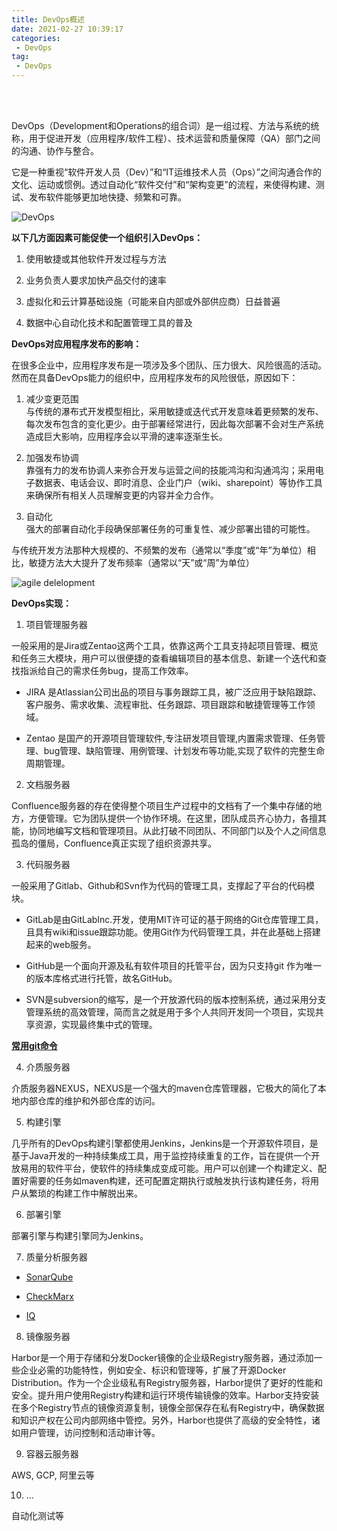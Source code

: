 ```yaml
---
title: DevOps概述
date: 2021-02-27 10:39:17
categories:
 - DevOps
tag:
 - DevOps 
---
```


<br>
<br>

DevOps（Development和Operations的组合词）是一组过程、方法与系统的统称，用于促进开发（应用程序/软件工程）、技术运营和质量保障（QA）部门之间的沟通、协作与整合。

它是一种重视“软件开发人员（Dev）”和“IT运维技术人员（Ops）”之间沟通合作的文化、运动或惯例。透过自动化“软件交付”和“架构变更”的流程，来使得构建、测试、发布软件能够更加地快捷、频繁和可靠。

![DevOps]({{site.baseurl}}/assets/images/2021-02-27-DevOps概述/0b55b319ebc4b745dfdcdd5acdfc1e178a821535.webp)

**以下几方面因素可能促使一个组织引入DevOps：**

1. 使用敏捷或其他软件开发过程与方法  

2. 业务负责人要求加快产品交付的速率  

3. 虚拟化和云计算基础设施（可能来自内部或外部供应商）日益普遍

4. 数据中心自动化技术和配置管理工具的普及

**DevOps对应用程序发布的影响：**

在很多企业中，应用程序发布是一项涉及多个团队、压力很大、风险很高的活动。然而在具备DevOps能力的组织中，应用程序发布的风险很低，原因如下：

1. 减少变更范围  
与传统的瀑布式开发模型相比，采用敏捷或迭代式开发意味着更频繁的发布、每次发布包含的变化更少。由于部署经常进行，因此每次部署不会对生产系统造成巨大影响，应用程序会以平滑的速率逐渐生长。

2. 加强发布协调  
靠强有力的发布协调人来弥合开发与运营之间的技能鸿沟和沟通鸿沟；采用电子数据表、电话会议、即时消息、企业门户（wiki、sharepoint）等协作工具来确保所有相关人员理解变更的内容并全力合作。

3. 自动化  
强大的部署自动化手段确保部署任务的可重复性、减少部署出错的可能性。

与传统开发方法那种大规模的、不频繁的发布（通常以“季度”或“年”为单位）相比，敏捷方法大大提升了发布频率（通常以“天”或“周”为单位）

![agile delelopment]({{site.baseurl}}/assets/images/2021-02-27-DevOps概述/730e0cf3d7ca7bcb595f1d6bbe096b63f624a84a.webp)

**DevOps实现：**

1. 项目管理服务器

一般采用的是Jira或Zentao这两个工具，依靠这两个工具支持起项目管理、概览和任务三大模块，用户可以很便捷的查看编辑项目的基本信息、新建一个迭代和查找指派给自己的需求任务bug，提高工作效率。

* JIRA 是Atlassian公司出品的项目与事务跟踪工具，被广泛应用于缺陷跟踪、客户服务、需求收集、流程审批、任务跟踪、项目跟踪和敏捷管理等工作领域。

* Zentao 是国产的开源项目管理软件,专注研发项目管理,内置需求管理、任务管理、bug管理、缺陷管理、用例管理、计划发布等功能,实现了软件的完整生命周期管理。

2. 文档服务器

Confluence服务器的存在使得整个项目生产过程中的文档有了一个集中存储的地方，方便管理。它为团队提供一个协作环境。在这里，团队成员齐心协力，各擅其能，协同地编写文档和管理项目。从此打破不同团队、不同部门以及个人之间信息孤岛的僵局，Confluence真正实现了组织资源共享。

3. 代码服务器

一般采用了Gitlab、Github和Svn作为代码的管理工具，支撑起了平台的代码模块。

* GitLab是由GitLabInc.开发，使用MIT许可证的基于网络的Git仓库管理工具，且具有wiki和issue跟踪功能。使用Git作为代码管理工具，并在此基础上搭建起来的web服务。

* GitHub是一个面向开源及私有软件项目的托管平台，因为只支持git 作为唯一的版本库格式进行托管，故名GitHub。

* SVN是subversion的缩写，是一个开放源代码的版本控制系统，通过采用分支管理系统的高效管理，简而言之就是用于多个人共同开发同一个项目，实现共享资源，实现最终集中式的管理。

**[常用git命令]({{site.baseurl}}/git/2021/02/26/常用git命令/)**

4. 介质服务器

介质服务器NEXUS，NEXUS是一个强大的maven仓库管理器，它极大的简化了本地内部仓库的维护和外部仓库的访问。

5. 构建引擎

几乎所有的DevOps构建引擎都使用Jenkins，Jenkins是一个开源软件项目，是基于Java开发的一种持续集成工具，用于监控持续重复的工作，旨在提供一个开放易用的软件平台，使软件的持续集成变成可能。用户可以创建一个构建定义、配置好需要的任务如maven构建，还可配置定期执行或触发执行该构建任务，将用户从繁琐的构建工作中解脱出来。

6. 部署引擎

部署引擎与构建引擎同为Jenkins。

7. 质量分析服务器

* [SonarQube]({{site.baseurl}}/devops/2021/02/27/SonarQube简介/)

* [CheckMarx]({{site.baseurl}}/devops/2021/02/27/CheckMarx简介/)

* [IQ]({{site.baseurl}}/devops/2021/02/27/SonarQube简介/)

8. 镜像服务器

Harbor是一个用于存储和分发Docker镜像的企业级Registry服务器，通过添加一些企业必需的功能特性，例如安全、标识和管理等，扩展了开源Docker Distribution。作为一个企业级私有Registry服务器，Harbor提供了更好的性能和安全。提升用户使用Registry构建和运行环境传输镜像的效率。Harbor支持安装在多个Registry节点的镜像资源复制，镜像全部保存在私有Registry中，确保数据和知识产权在公司内部网络中管控。另外，Harbor也提供了高级的安全特性，诸如用户管理，访问控制和活动审计等。

9. 容器云服务器

AWS, GCP, 阿里云等

10. ...

自动化测试等
